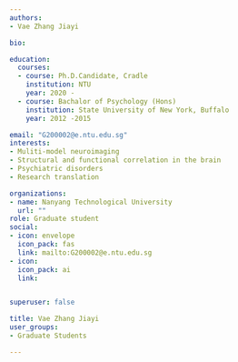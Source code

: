 ```yaml
---
authors:
- Vae Zhang Jiayi

bio: 

education:
  courses:
  - course: Ph.D.Candidate, Cradle
    institution: NTU
    year: 2020 -
  - course: Bachalor of Psychology (Hons)
    institution: State University of New York, Buffalo
    year: 2012 -2015

email: "G200002@e.ntu.edu.sg"
interests:
- Muliti-model neuroimaging 
- Structural and functional correlation in the brain
- Psychiatric disorders 
- Research translation

organizations:
- name: Nanyang Technological University
  url: ""
role: Graduate student 
social:
- icon: envelope
  icon_pack: fas
  link: mailto:G200002@e.ntu.edu.sg
- icon:
  icon_pack: ai
  link:


superuser: false

title: Vae Zhang Jiayi 
user_groups:
- Graduate Students

---
```

